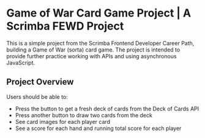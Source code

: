 # Game of War Card Game Project | A Scrimba FEWD Project

This is a simple project from the Scrimba Frontend Developer Career Path, building a Game of War (sorta) card game. The project is intended to provide further practice working with APIs and using asynchronous JavaScript.


## Project Overview

Users should be able to:

- Press the button to get a fresh deck of cards from the Deck of Cards API
- Press another button to draw two cards from the deck
- See card images for each player card
- See a score for each hand and running total score for each player